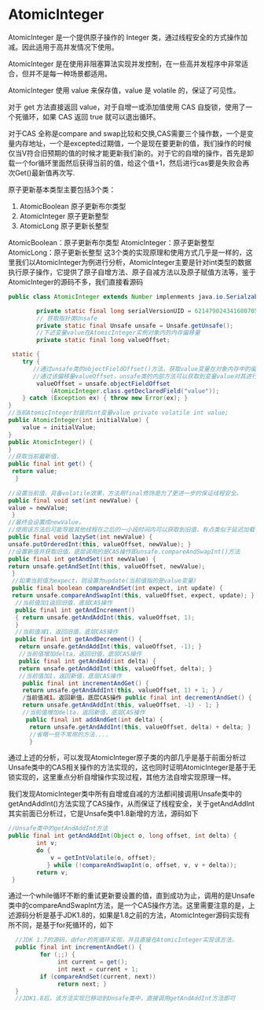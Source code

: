 # AtomicInteger

AtomicInteger 是一个提供原子操作的 Integer 类，通过线程安全的方式操作加减。因此适用于高并发情况下使用。

AtomicInteger 是在使用非阻塞算法实现并发控制，在一些高并发程序中非常适合，但并不是每一种场景都适用。

AtomicInteger 使用 value 来保存值，value 是 volatile 的，保证了可见性。

对于 get 方法直接返回 value，对于自增一或添加值使用 CAS 自旋锁，使用了一个死循环，如果 CAS 返回 true 就可以退出循环。 

对于CAS 全称是compare and swap比较和交换,CAS需要三个操作数，一个是变量内存地址，一个是excepted过期值，一个是现在要更新的值，我们操作的时候仅当V符合旧预期的值的时候才能更新我们新的。对于它的自增的操作，首先是卸载一个for循环里面然后获得当前的值，给这个值+1，然后进行cas要是失败会再次Get\(\)最新值再次写.

原子更新基本类型主要包括3个类：

1. AtomicBoolean 原子更新布尔类型
2. AtomicInteger   原子更新整型
3. AtomicLong       原子更新长整型

AtomicBoolean：原子更新布尔类型 AtomicInteger：原子更新整型 AtomicLong：原子更新长整型 这3个类的实现原理和使用方式几乎是一样的，这里我们以AtomicInteger为例进行分析，AtomicInteger主要是针对int类型的数据执行原子操作，它提供了原子自增方法、原子自减方法以及原子赋值方法等，鉴于AtomicInteger的源码不多，我们直接看源码

```java
public class AtomicInteger extends Number implenments java.io.Serialzable{

        private static final long serialVersionUID = 6214790243416807050L;
        // 获取指针类Unsafe
        private static final Unsafe unsafe = Unsafe.getUnsafe();
        //下述变量value在AtomicInteger实例对象内的内存偏移量
        private static final long valueOffset;

 static {
    try {
       //通过unsafe类的objectFieldOffset()方法，获取value变量在对象内存中的偏移
       //通过该偏移量valueOffset，unsafe类的内部方法可以获取到变量value对其进行取值或赋值操作
        valueOffset = unsafe.objectFieldOffset
            (AtomicInteger.class.getDeclaredField("value"));
    } catch (Exception ex) { throw new Error(ex); }
}
//当前AtomicInteger封装的int变量value private volatile int value;
public AtomicInteger(int initialValue) {
    value = initialValue;
}
public AtomicInteger() {
}
//获取当前最新值， 
public final int get() {
 return value;
  } 
  
//设置当前值，具备volatile效果，方法用final修饰是为了更进一步的保证线程安全。 
public final void set(int newValue) { 
value = newValue;
 } 
//最终会设置成newValue，
//使用该方法后可能导致其他线程在之后的一小段时间内可以获取到旧值，有点类似于延迟加载 
public final void lazySet(int newValue) { 
unsafe.putOrderedInt(this, valueOffset, newValue); } 
//设置新值并获取旧值，底层调用的是CAS操作即unsafe.compareAndSwapInt()方法 
public final int getAndSet(int newValue) { 
return unsafe.getAndSetInt(this, valueOffset, newValue);
 } 
 //如果当前值为expect，则设置为update(当前值指的是value变量) 
 public final boolean compareAndSet(int expect, int update) { 
 return unsafe.compareAndSwapInt(this, valueOffset, expect, update); }
  //当前值加1返回旧值，底层CAS操作 
  public final int getAndIncrement() 
  { return unsafe.getAndAddInt(this, valueOffset, 1); 
  } 
  //当前值减1，返回旧值，底层CAS操作 
  public final int getAndDecrement() {
   return unsafe.getAndAddInt(this, valueOffset, -1); } 
   //当前值增加delta，返回旧值，底层CAS操作 
   public final int getAndAdd(int delta) { 
   return unsafe.getAndAddInt(this, valueOffset, delta); } 
   //当前值加1，返回新值，底层CAS操作
    public final int incrementAndGet() { 
    return unsafe.getAndAddInt(this, valueOffset, 1) + 1; } /
    /当前值减1，返回新值，底层CAS操作 public final int decrementAndGet() { 
    return unsafe.getAndAddInt(this, valueOffset, -1) - 1; } 
    //当前值增加delta，返回新值，底层CAS操作
     public final int addAndGet(int delta) {
      return unsafe.getAndAddInt(this, valueOffset, delta) + delta; } 
      //省略一些不常用的方法.... 
      }
```

通过上述的分析，可以发现AtomicInteger原子类的内部几乎是基于前面分析过Unsafe类中的CAS相关操作的方法实现的，这也同时证明AtomicInteger是基于无锁实现的，这里重点分析自增操作实现过程，其他方法自增实现原理一样。

我们发现AtomicInteger类中所有自增或自减的方法都间接调用Unsafe类中的getAndAddInt\(\)方法实现了CAS操作，从而保证了线程安全，关于getAndAddInt其实前面已分析过，它是Unsafe类中1.8新增的方法，源码如下

```java
//Unsafe类中的getAndAddInt方法
public final int getAndAddInt(Object o, long offset, int delta) { 
        int v;
        do {
            v = getIntVolatile(o, offset); 
           } while (!compareAndSwapInt(o, offset, v, v + delta)); 
        return v; 
 } 
```

通过一个while循环不断的重试更新要设置的值，直到成功为止，调用的是Unsafe类中的compareAndSwapInt方法，是一个CAS操作方法。这里需要注意的是，上述源码分析是基于JDK1.8的，如果是1.8之前的方法，AtomicInteger源码实现有所不同，是基于for死循环的，如下

```java
  //JDK 1.7的源码，由for的死循环实现，并且直接在AtomicInteger实现该方法，  
  public final int incrementAndGet() {
         for (;;) { 
              int current = get(); 
              int next = current + 1; 
         if (compareAndSet(current, next))
              return next; } 
  }
  //JDK1.8后，该方法实现已移动到Unsafe类中，直接调用getAndAddInt方法即可 
```



